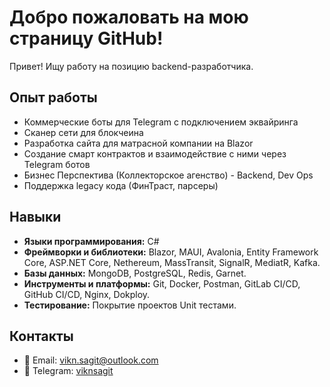 # Добро пожаловать на мою страницу GitHub!

Привет! Ищу работу на позицию backend-разработчика.

## Опыт работы

- Коммерческие боты для Telegram с подключением эквайринга
- Сканер сети для блокчеина
- Разработка сайта для матрасной компании на Blazor
- Создание смарт контрактов и взаимодействие с ними через Telegram ботов
- Бизнес Перспектива (Коллекторское агенство) - Backend, Dev Ops
- Поддержка legacy кода (ФинТраст, парсеры)

## Навыки

- **Языки программирования:** C#
- **Фреймворки и библиотеки:** Blazor, MAUI, Avalonia, Entity Framework Core, ASP.NET Core, Nethereum, MassTransit, SignalR, MediatR, Kafka.
- **Базы данных:** MongoDB, PostgreSQL, Redis, Garnet.
- **Инструменты и платформы:** Git, Docker, Postman, GitLab CI/CD, GitHub CI/CD, Nginx, Dokploy.
- **Тестирование:** Покрытие проектов Unit тестами.

## Контакты

- 📧 Email: [vikn.sagit@outlook.com](mailto:vikn.sagit@outlook.com)
- 💬 Telegram: [viknsagit](https://t.me/viknsagit)

